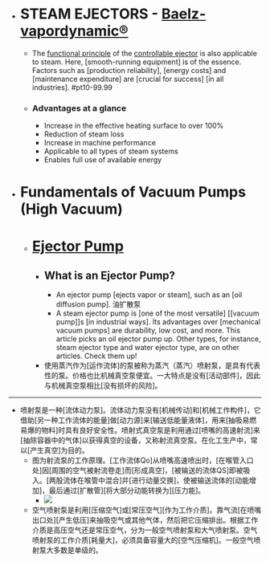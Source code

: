 - # STEAM EJECTORS - [Baelz-vapordynamic®](https://www.baelz.de/en/components/controlled-ejectors/steam-ejectors)
    - The [functional principle](https://www.baelz.de/en/company/baelz-brands/baelz-vapordynamicr?type=0) of the [controllable ejector]([[ejector]]) is also applicable to steam. Here, [smooth-running equipment] is of the essence. Factors such as [production reliability], [energy costs] and [maintenance expenditure] are [crucial for success] [in all industries]. #pt10-99.99
    - ### Advantages at a glance
        - Increase in the effective heating surface to over 100%
        - Reduction of steam loss
        - Increase in machine performance
        - Applicable to all types of steam systems
        - Enables full use of available energy
- # Fundamentals of Vacuum Pumps (High Vacuum)
    - # [Ejector Pump](https://showcase.ulvac.co.jp/en/how-to/product-knowledge02/jet.html)
        - ## What is an Ejector Pump?
            - An ejector pump [ejects vapor or steam], such as an [oil diffusion pump]. 油扩散泵
            - A steam ejector pump is [one of the most versatile] [[vacuum pump]]s [in industrial ways]. Its advantages over [mechanical vacuum pumps] are durability, low cost, and more. This article picks an oil ejector pump up. Other types, for instance, steam ejector type and water ejector type, are on other articles. Check them up!
        - 使用蒸汽作为[运作流体]的泵被称为蒸汽（蒸汽）喷射泵，是具有代表性的泵。价格也比机械真空泵便宜。一大特点是没有[活动部件]，因此与机械真空泵相比[没有损坏的风险]。
- ---
- 喷射泵是一种[流体动力泵]。流体动力泵没有[机械传动]和[机械工作构件]，它借助[另一种工作流体的能量]做[动力源]来[输送低能量液体]，用来[抽吸易燃易爆的物料]时具有良好安全性。喷射式真空泵是利用通过[喷嘴的高速射流]来[抽除容器中的气体]以获得真空的设备，又称射流真空泵。在化工生产中，常以[产生真空]为目的。
    - 图为射流泵的工作原理。[工作流体Qo]从喷嘴高速喷出时，[在喉管入口处]因[周围的空气被射流卷走]而[形成真空]，[被输送的流体QS]即被吸入。[两股流体在喉管中混合]并[进行动量交换]，使被输送流体的[动能增加]，最后通过[扩散管][将大部分动能转换为][压力能]。
        - ![](https://firebasestorage.googleapis.com/v0/b/firescript-577a2.appspot.com/o/imgs%2Fapp%2FXELiu-NovaKG%2F1Sk9cf9TJH.png?alt=media&token=b0998662-a2b7-44e5-9b68-7c2006dfbab3)
    - 空气喷射泵是利用[压缩空气]或[常压空气][作为工作介质]。靠气流[在喷嘴出口处][产生低压]来抽吸空气或其他气体，然后把它压缩排出。根据工作介质是高压空气还是常压空气，分为一般空气喷射泵和大气喷射泵。空气喷射泵的工作介质[耗量大]，必须具备容量大的[空气压缩机]。一般空气喷射泵大多数是单级的。

